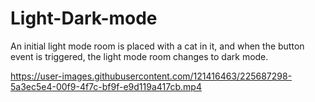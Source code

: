 # Light-Dark-mode

An initial light mode room is placed with a cat in it, and when the button event is triggered, the light mode room changes to dark mode.


https://user-images.githubusercontent.com/121416463/225687298-5a3ec5e4-00f9-4f7c-bf9f-e9d119a417cb.mp4

